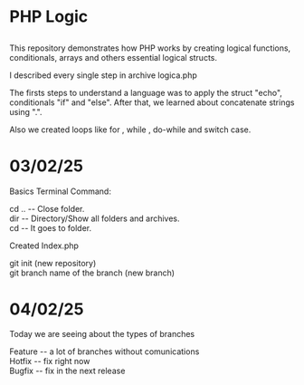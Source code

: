 # PHP Logic
##
This repository demonstrates how PHP works by creating logical functions, conditionals, arrays and others essential logical structs.

I described every single step in archive logica.php

The firsts steps to understand a language was to apply the struct "echo", conditionals "if" and "else". After that, we learned about concatenate strings using ".".

Also we created loops like for , while , do-while and switch case.


# 03/02/25

Basics Terminal Command:

cd ..  --  Close folder. <br>
dir    --  Directory/Show all folders and archives.<br>
cd     --  It goes to folder.<br>


Created Index.php

git init (new repository) <br>
git branch name of the branch (new branch) <br>

# 04/02/25

Today we are seeing about the types of branches <br>

Feature -- a lot of branches without comunications<br>
Hotfix  -- fix right now <br>
Bugfix  -- fix in the next release<br>